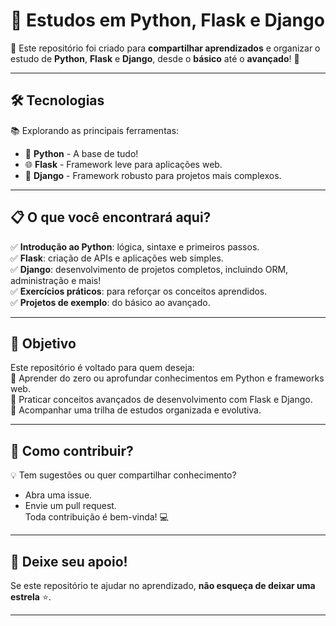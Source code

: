 # 📘 **Estudos em Python, Flask e Django**

🌟 Este repositório foi criado para **compartilhar aprendizados** e organizar o estudo de **Python**, **Flask** e **Django**, desde o **básico** até o **avançado**! 🚀  

---

## 🛠️ **Tecnologias**
📚 Explorando as principais ferramentas:  
- 🐍 **Python** - A base de tudo!  
- 🌐 **Flask** - Framework leve para aplicações web.  
- 🌟 **Django** - Framework robusto para projetos mais complexos.  

---

## 📋 **O que você encontrará aqui?**
✅ **Introdução ao Python**: lógica, sintaxe e primeiros passos.  
✅ **Flask**: criação de APIs e aplicações web simples.  
✅ **Django**: desenvolvimento de projetos completos, incluindo ORM, administração e mais!  
✅ **Exercícios práticos**: para reforçar os conceitos aprendidos.  
✅ **Projetos de exemplo**: do básico ao avançado.  

---

## 🎯 **Objetivo**
Este repositório é voltado para quem deseja:  
🔹 Aprender do zero ou aprofundar conhecimentos em Python e frameworks web.  
🔹 Praticar conceitos avançados de desenvolvimento com Flask e Django.  
🔹 Acompanhar uma trilha de estudos organizada e evolutiva.  

---

## 🤝 **Como contribuir?**
💡 Tem sugestões ou quer compartilhar conhecimento?  
- Abra uma issue.  
- Envie um pull request.  
Toda contribuição é bem-vinda! 💻  

---

## 🌟 **Deixe seu apoio!**
Se este repositório te ajudar no aprendizado, **não esqueça de deixar uma estrela** ⭐.  

---
